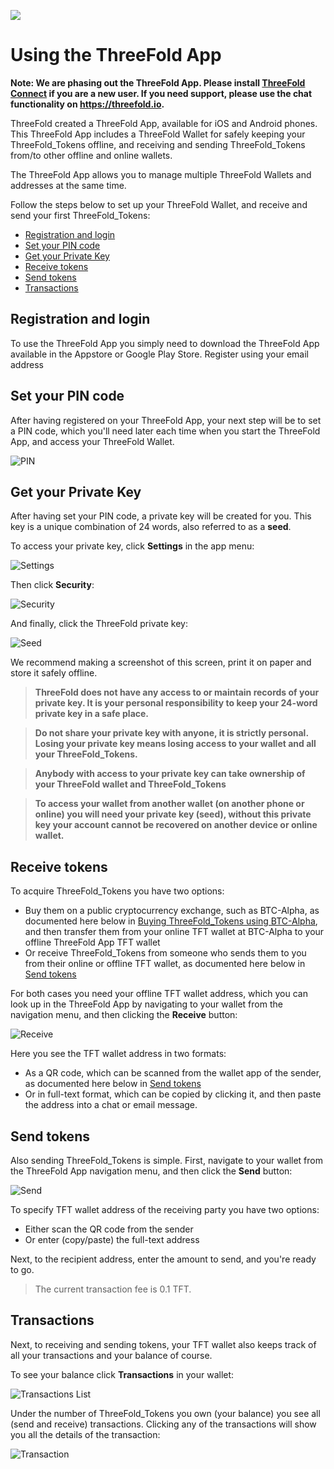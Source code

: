 ![](img/wallettitlescreen.jpg)

# Using the ThreeFold App

**Note: We are phasing out the ThreeFold App. Please install [ThreeFold Connect](threefold_connect) if you are a new user. If you need support, please use the chat functionality on https://threefold.io.**

ThreeFold created a ThreeFold App, available for iOS and Android phones. This ThreeFold App includes a ThreeFold Wallet for safely keeping your ThreeFold_Tokens offline, and receiving and sending ThreeFold_Tokens from/to other offline and online wallets.

The ThreeFold App allows you to manage multiple ThreeFold Wallets and addresses at the same time.

Follow the steps below to set up your ThreeFold Wallet, and receive and send your first ThreeFold_Tokens:

- [Registration and login](#iyo)
- [Set your PIN code](#pin)
- [Get your Private Key](#seed)
- [Receive tokens](#receive)
- [Send tokens](#send)
- [Transactions](#transactions)

<a id='iyo'><a>

## Registration and login

To use the ThreeFold App you simply need to download the ThreeFold App available in the Appstore or Google Play Store. Register using your email address

<a id='pin'><a>

## Set your PIN code

After having registered on your ThreeFold App, your next step will be to set a PIN code, which you'll need later each time when you start the ThreeFold App, and access your ThreeFold Wallet.

![PIN](https://raw.githubusercontent.com/threefoldfoundation/info_tokens/master/docs/img/wallet-pin-300.jpg)

<a id='seed'><a>

## Get your Private Key

After having set your PIN code, a private key will be created for you. This key is a unique combination of 24 words, also referred to as a **seed**.

To access your private key, click **Settings** in the app menu:

![Settings](https://raw.githubusercontent.com/threefoldfoundation/info_tokens/master/docs/img/wallet-settings.jpg)

Then click **Security**:

![Security](https://raw.githubusercontent.com/threefoldfoundation/info_tokens/master/docs/img/wallet-security.jpg)

And finally, click the ThreeFold private key:

![Seed](https://raw.githubusercontent.com/threefoldfoundation/info_tokens/master/docs/img/wallet-seed.jpg)

We recommend making a screenshot of this screen, print it on paper and store it safely offline.

> **ThreeFold does not have any access to or maintain records of your private key. It is your personal responsibility to keep your 24-word private key in a safe place.**

> **Do not share your private key with anyone, it is strictly personal. Losing your private key means losing access to your wallet and all your ThreeFold_Tokens.**

> **Anybody with access to your private key can take ownership of your ThreeFold wallet and ThreeFold_Tokens**

> **To access your wallet from another wallet (on another phone or online) you will need your private key (seed), without this private key your account cannot be recovered on another device or online wallet.**

<a id='receive'><a>

## Receive tokens

To acquire ThreeFold_Tokens you have two options:

- Buy them on a public cryptocurrency exchange, such as BTC-Alpha, as documented here below in [Buying ThreeFold_Tokens using BTC-Alpha](#btc-alpha), and then transfer them from your online TFT wallet at BTC-Alpha to your offline ThreeFold App TFT wallet
- Or receive ThreeFold_Tokens from someone who sends them to you from their online or offline TFT wallet, as documented here below in [Send tokens](#send)

For both cases you need your offline TFT wallet address, which you can look up in the ThreeFold App by navigating to your wallet from the navigation menu, and then clicking the **Receive** button:

![Receive](https://raw.githubusercontent.com/threefoldfoundation/info_tokens/master/docs/img/wallet-receive-300.jpg)

Here you see the TFT wallet address in two formats:

- As a QR code, which can be scanned from the wallet app of the sender, as documented here below in [Send tokens](#send)
- Or in full-text format, which can be copied by clicking it, and then paste the address into a chat or email message.

<a id='send'><a>

## Send tokens

Also sending ThreeFold_Tokens is simple. First, navigate to your wallet from the ThreeFold App navigation menu, and then click the **Send** button:

![Send](https://raw.githubusercontent.com/threefoldfoundation/info_tokens/master/docs/img/wallet-send-300.jpg)

To specify TFT wallet address of the receiving party you have two options:

- Either scan the QR code from the sender
- Or enter (copy/paste) the full-text address

Next, to the recipient address, enter the amount to send, and you're ready to go.

> The current transaction fee is 0.1 TFT.

<a id='transactions'><a>

## Transactions

Next, to receiving and sending tokens, your TFT wallet also keeps track of all your transactions and your balance of course.

To see your balance click **Transactions** in your wallet:

![Transactions List](https://raw.githubusercontent.com/threefoldfoundation/info_tokens/master/docs/img/wallet-transaction-list-300.jpg)

Under the number of ThreeFold_Tokens you own (your balance) you see all (send and receive) transactions. Clicking any of the transactions will show you all the details of the transaction:

![Transaction](https://raw.githubusercontent.com/threefoldfoundation/info_tokens/master/docs/img/wallet-transaction-300.jpg)